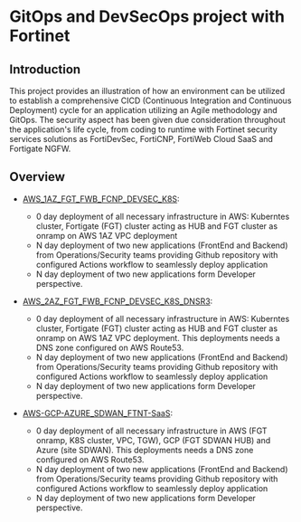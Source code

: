 # GitOps and DevSecOps project with Fortinet
## Introduction
This project provides an illustration of how an environment can be utilized to establish a comprehensive CICD (Continuous Integration and Continuous Deployment) cycle for an application utilizing an Agile methodology and GitOps. The security aspect has been given due consideration throughout the application's life cycle, from coding to runtime with Fortinet security services solutions as FortiDevSec, FortiCNP, FortiWeb Cloud SaaS and Fortigate NGFW. 

## Overview

- [AWS_1AZ_FGT_FWB_FCNP_DEVSEC_K8S](./AWS_1AZ_FGT_FWB_FCNP_DEVSEC_K8S):
  * 0 day deployment of all necessary infrastructure in AWS: Kuberntes cluster, Fortigate (FGT) cluster acting as HUB and FGT cluster as onramp on AWS 1AZ VPC deployment
  * N day deployment of two new applications (FrontEnd and Backend) from Operations/Security teams providing Github repository with configured Actions workflow to seamlessly deploy application
  * N day deployment of two new applications form Developer perspective.  

- [AWS_2AZ_FGT_FWB_FCNP_DEVSEC_K8S_DNSR3](./AWS_2AZ_FGT_FWB_FCNP_DEVSEC_K8S_DNSR3): 
  * 0 day deployment of all necessary infrastructure in AWS: Kuberntes cluster, Fortigate (FGT) cluster acting as HUB and FGT cluster as onramp on AWS 1AZ VPC deployment. This deployments needs a DNS zone configured on AWS Route53.
  * N day deployment of two new applications (FrontEnd and Backend) from Operations/Security teams providing Github repository with configured Actions workflow to seamlessly deploy application
  * N day deployment of two new applications form Developer perspective.  

- [AWS-GCP-AZURE_SDWAN_FTNT-SaaS](./AWS-GCP-AZURE_SDWAN_FTNT-SaaS): 
  * 0 day deployment of all necessary infrastructure in AWS (FGT onramp, K8S cluster, VPC, TGW), GCP (FGT SDWAN HUB) and Azure (site SDWAN). This deployments needs a DNS zone configured on AWS Route53.
  * N day deployment of two new applications (FrontEnd and Backend) from Operations/Security teams providing Github repository with configured Actions workflow to seamlessly deploy application
  * N day deployment of two new applications form Developer perspective.  
